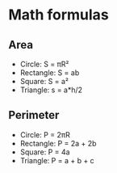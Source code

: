 # Math formulas
## Area
- Circle: S = πR²
- Rectangle: S = ab
- Square: S = a²
- Triangle: s = a*h/2

## Perimeter
- Circle: P = 2πR
- Rectangle: P = 2a + 2b
- Square: P = 4a
- Triangle: P = a + b + c
